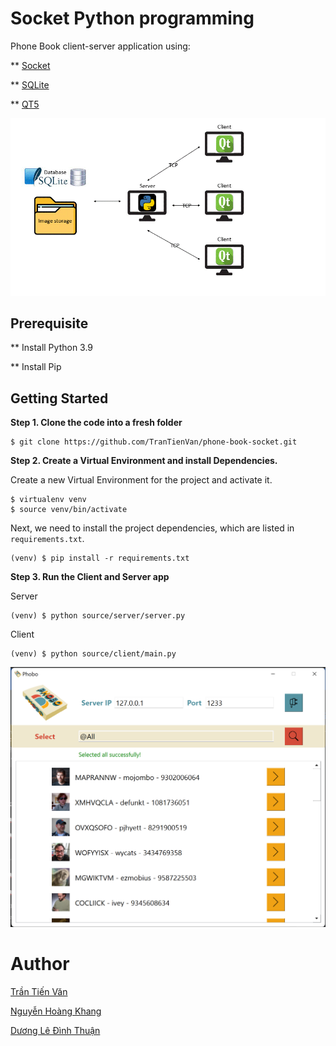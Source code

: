 # Socket Python programming

Phone Book client-server application using: 

** [Socket](https://docs.python.org/3/library/socket.html)

** [SQLite](https://www.sqlite.org/docs.html])

** [QT5](https://doc.qt.io/qt-5.15/)

![alt text](./assets//design.gif)
## Prerequisite
** Install Python 3.9

** Install Pip

## Getting Started

**Step 1. Clone the code into a fresh folder**

```
$ git clone https://github.com/TranTienVan/phone-book-socket.git
```

**Step 2. Create a Virtual Environment and install Dependencies.**

Create a new Virtual Environment for the project and activate it. 

```
$ virtualenv venv
$ source venv/bin/activate
```

Next, we need to install the project dependencies, which are listed in `requirements.txt`.

```
(venv) $ pip install -r requirements.txt
```

**Step 3. Run the Client and Server app**

Server
```
(venv) $ python source/server/server.py
```

Client
```
(venv) $ python source/client/main.py
```

![alt text](./assets/FormHome.png)

# Author
[Trần Tiến Văn](https://github.com/TranTienVan)

[Nguyễn Hoàng Khang](https://github.com/khangnh-22)

[Dương Lê Đình Thuận](https://github.com/ThuanDuongHCMUS)

